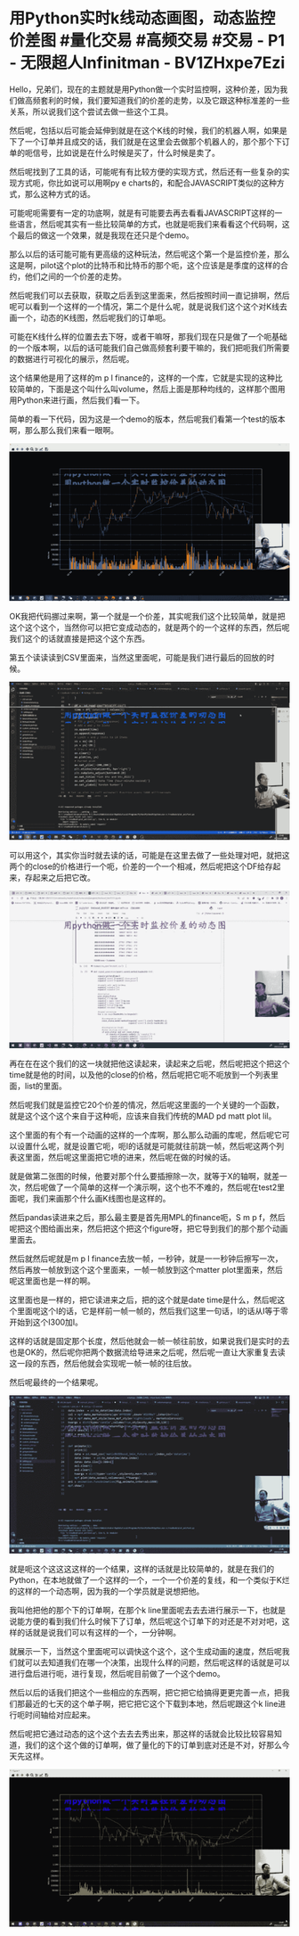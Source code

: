 # 用Python实时k线动态画图，动态监控价差图 #量化交易 #高频交易 #交易 - P1 - 无限超人Infinitman - BV1ZHxpe7Ezi

Hello，兄弟们，现在的主题就是用Python做一个实时监控啊，这种价差，因为我们做高频套利的时候，我们要知道我们的价差的走势，以及它跟这种标准差的一些关系，所以说我们这个尝试去做一些这个工具。

然后呢，包括以后可能会延伸到就是在这个K线的时候，我们的机器人啊，如果是下了一个订单并且成交的话，我们就是在这里会去做那个机器人的，那个那个下订单的呃信号，比如说是在什么时候是买了，什么时候是卖了。

然后呢找到了工具的话，可能呢有有比较方便的实现方式，然后还有一些复杂的实现方式呃，你比如说可以用啊py e charts的，和配合JAVASCRIPT类似的这种方式，那么这种方式的话。

可能呢呃需要有一定的功底啊，就是有可能要去再去看看JAVASCRIPT这样的一些语言，然后呢其实有一些比较简单的方式，也就是呃我们来看看这个代码啊，这个最后的做这一个效果，就是我现在还只是个demo。

那么以后的话可能可能有更高级的这种玩法，然后呢这个第一个是监控价差，那么这是啊，pilot这个plot的比特币和比特币的那个呃，这个应该是是季度的这样的合约，他们之间的一个价差的走势。

然后呢我们可以去获取，获取之后丢到这里面来，然后按照时间一直记排啊，然后呢可以看到一个这样的一个情况，第二个是什么呢，就是说我们这个这个对K线去画一个，动态的K线图，然后呢我们的订单呃。

可能在K线什么样的位置去去下呀，或者干嘛呀，那我们现在只是做了一个呃基础的一个版本啊，以后的话可能我们自己做高频套利要干嘛的，我们把呃我们所需要的数据进行可视化的展示，然后呢。

这个结果他是用了这样的m p l finance的，这样的一个库，它就是实现的这种比较简单的，下面是这个叫什么叫volume，然后上面是那种均线的，这样那个图用用Python来进行画，然后我们看一下。

简单的看一下代码，因为这是一个demo的版本，然后呢我们看第一个test的版本啊，那么那么我们来看一眼啊。



![](img/2cf3f1298fcf84cc28044463c82d8704_1.png)

OK我把代码挪过来啊，第一个就是一个价差，其实呢我们这个比较简单，就是把这个这个这个，当然你可以把它变成动态的，就是两个的一个这样的东西，然后呢我们这个的话就直接是把这个这个东西。

第五个读读读到CSV里面来，当然这里面呢，可能是我们进行最后的回放的时候。

![](img/2cf3f1298fcf84cc28044463c82d8704_3.png)

可以用这个，其实你当时就去读的话，可能是在这里去做了一些处理对吧，就把这两个的close的价格进行一个呃，价差的一个一个相减，然后呢把这个DF给存起来，存起来之后把它改。



![](img/2cf3f1298fcf84cc28044463c82d8704_5.png)

再在在在这个我们的这一块就把他这读起来，读起来之后呢，然后呢把这个把这个time就是他的时间，以及他的close的价格，然后呢把它呃不呃放到一个列表里面，list的里面。

然后呢我们就是监控它20个价差的情况，然后呢这里面的一个关键的一个函数，就是这个这个这个来自于这种呃，应该来自我们传统的MAD pd matt plot lil。

这个里面的有个有一个动画的这样的一个库啊，那么那么动画的库呢，然后呢它可以设置什么呢，就是设置它呃，呃I的话就是可能就往前跳一帧，然后呢这两个列表这里面，然后呢这里面把它喷的进来，然后呢在做的时候的话。

就是做第二张图的时候，他要对那个什么要插擦除一次，就等于X的轴啊，就差一次，然后呢做了一个简单的这样一个演示啊，这个也不不难的，然后呢在test2里面呢，我们来画那个什么画K线图也是这样的。

然后pandas读进来之后，那么最主要是首先用MPL的finance呃，S m p f，然后呢把这个图给画出来，然后把这个把这个figure呀，把它导到我们的那个那个动画里面去。

然后就然后呢就是m p l finance去放一帧，一秒钟，就是一一秒钟后擦写一次，然后再放一帧放到这个这个里面来，一帧一帧放到这个matter plot里面来，然后呢这里面也是一样的啊。

这里面也是一样的，把它读进来之后，把的这个就是date time是什么，然后呢这个里面呢这个I的话，它是样前一帧一帧的，然后我们这里一句话，I的话从I等于零开始到这个I300加I。

这样的话就是固定那个长度，然后他就会一帧一帧往前放，如果说我们是实时的去也是OK的，然后呢你把两个数据流给导进来之后呢，然后呢一直让大家重复去读这一段的东西，然后他就会实现呢一帧一帧的往后放。

然后呢最终的一个结果呢。

![](img/2cf3f1298fcf84cc28044463c82d8704_7.png)

就是呃这个这这这这样的一个结果，这样的话就是比较简单的，就是在我们的Python，在本地就做了一个这样的一个，一个一个价差的复线，和一个类似于K烂的这样的一个动态啊，因为我的一个学员就是说想把他。

我叫他把他的那个下的订单啊，在那个k line里面呢去去去进行展示一下，也就是说能方便的看到我们什么时候下了订单，然后呢这个订单下的对还是不对对吧，这样的话就是说我们可以有这样的一个，一分钟啊。

就展示一下，当然这个里面呢可以调快这个这个，这个生成动画的速度，然后呢我们就可以去知道我们在哪一个决策，出现什么样的问题，然后呢这样的话就是可以进行盘后进行呃，进行复现，然后呢目前做了一个这个demo。

然后以后的话我们把这个一些相应的东西啊，把它把它给搞得更更完善一点，把我们那最近的七天的这个单子啊，把它把它这个下载到本地，然后呢跟这个k line进行呃时间轴给对应起来。

然后呢把它通过动态的这个这个去去去秀出来，那这样的话就会比较比较容易知道，我们的这个这个做的订单啊，做了量化的下的订单到底对还是不对，好那么今天先这样。



![](img/2cf3f1298fcf84cc28044463c82d8704_9.png)